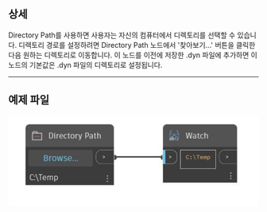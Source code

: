 ## 상세
Directory Path를 사용하면 사용자는 자신의 컴퓨터에서 디렉토리를 선택할 수 있습니다. 디렉토리 경로를 설정하려면 Directory Path 노드에서 '찾아보기...' 버튼을 클릭한 다음 원하는 디렉토리로 이동합니다. 이 노드를 이전에 저장한 .dyn 파일에 추가하면 이 노드의 기본값은 .dyn 파일의 디렉토리로 설정됩니다.
___
## 예제 파일

![Directory Path](./CoreNodeModels.Input.Directory_img.jpg)

